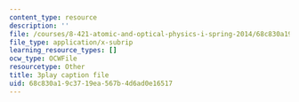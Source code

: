 ```yaml
---
content_type: resource
description: ''
file: /courses/8-421-atomic-and-optical-physics-i-spring-2014/68c830a19c3719ea567b4d6ad0e16517_4fZPNSMiRvk.srt
file_type: application/x-subrip
learning_resource_types: []
ocw_type: OCWFile
resourcetype: Other
title: 3play caption file
uid: 68c830a1-9c37-19ea-567b-4d6ad0e16517
---
```

